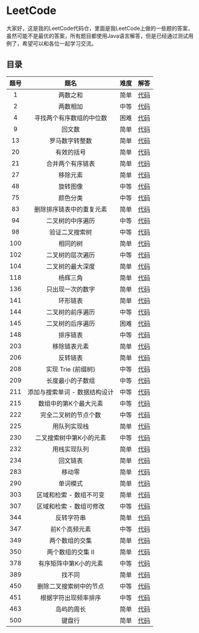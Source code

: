 # LeetCode

大家好，这是我的LeetCode代码仓，里面是我LeetCode上做的一些题的答案，虽然可能不是最优的答案，所有题目都使用Java语言解答，但是已经通过测试用例了，希望可以和各位一起学习交流。

## 目录 
| **题号** | **题名**  | **难度**  | **解答** | 
| :---: | :---: | :---: | :---: |
| 1 | 两数之和 | 简单 | [代码](https://github.com/yuzicheng1994/leetcode/blob/master/TwoSum/TwoSum.java) |
| 2 | 两数相加 | 中等 | [代码](https://github.com/yuzicheng1994/leetcode/blob/master/AddTwoNumbers/AddTwoNumbers.java) |
| 4 | 寻找两个有序数组的中位数 | 困难 | [代码](https://github.com/yuzicheng1994/leetcode/blob/master/MedianOfTwoSortedArrays/MedianOfTwoSortedArrays.java) |
| 9 | 回文数 | 简单 | [代码](https://github.com/yuzicheng1994/leetcode/blob/master/PalindromeNumber/PalindromeNumber.java) |
| 13 | 罗马数字转整数 | 简单 | [代码](https://github.com/yuzicheng1994/leetcode/blob/master/RomanToInteger/RomanToInteger.java) |
| 20 | 有效的括号 | 简单 | [代码](https://github.com/yuzicheng1994/leetcode/blob/master/ValidParentheses/ValidParentheses.java) |
| 21 | 合并两个有序链表 | 简单 | [代码](https://github.com/yuzicheng1994/leetcode/blob/master/MergeTwoSortedLists/MergeTwoSortedLists.java) |
| 27 | 移除元素 | 简单 | [代码](https://github.com/yuzicheng1994/leetcode/blob/master/RemoveElement/RemoveElement.java) |
| 48 | 旋转图像 | 中等 | [代码](https://github.com/yuzicheng1994/leetcode/blob/master/RotateImage/RotateImage.java) |
| 75 | 颜色分类 | 中等 | [代码](https://github.com/yuzicheng1994/leetcode/blob/master/SortColors/SortColors.java) |
| 83 | 删除排序链表中的重复元素 | 简单 | [代码](https://github.com/yuzicheng1994/leetcode/blob/master/RemoveDuplicatesfromSortedList/RemoveDuplicatesfromSortedList.java) |
| 94 | 二叉树的中序遍历 | 中等 | [代码](https://github.com/yuzicheng1994/leetcode/blob/master/BinaryTreeInorderTraversal/BinaryTreeInorderTraversal.java) |
| 98 | 验证二叉搜索树 | 中等 | [代码](https://github.com/yuzicheng1994/leetcode/blob/master/ValidateBinarySearchTree/ValidateBinarySearchTree.java) |
| 100 | 相同的树 | 简单 | [代码](https://github.com/yuzicheng1994/leetcode/blob/master/SameTree/SameTree.java) |
| 102 | 二叉树的层次遍历 | 中等 | [代码](https://github.com/yuzicheng1994/leetcode/blob/master/BinaryTreeLevelOrderTraversal/BinaryTreeLevelOrderTraversal.java) |
| 104 | 二叉树的最大深度 | 简单 | [代码](https://github.com/yuzicheng1994/leetcode/blob/master/MaximumDepthOfBinaryTree/MaximumDepthOfBinaryTree.java) |
| 118 | 杨辉三角 | 简单 | [代码](https://github.com/yuzicheng1994/leetcode/blob/master/PascalTriangle/PascalTriangle.java) |
| 136 |  只出现一次的数字 | 简单 | [代码](https://github.com/yuzicheng1994/leetcode/blob/master/SingleNumber/SingleNumber.java) |
| 141 | 环形链表 | 简单 | [代码](https://github.com/yuzicheng1994/leetcode/blob/master/LinkedListCycle/LinkedListCycle.java) |
| 144 | 二叉树的前序遍历 | 中等 | [代码](https://github.com/yuzicheng1994/leetcode/blob/master/BinaryTreePreorderTraversal/BinaryTreePreorderTraversal.java) |
| 145 | 二叉树的后序遍历 | 困难 | [代码](https://github.com/yuzicheng1994/leetcode/blob/master/BinaryTreePostorderTraversal/BinaryTreePostorderTraversal.java) |
| 148 | 排序链表 | 中等 | [代码](https://github.com/yuzicheng1994/leetcode/blob/master/SortList/SortList.java) |
| 203 | 移除链表元素 | 简单 | [代码](https://github.com/yuzicheng1994/leetcode/blob/master/RemoveLinkedListElements/RemoveLinkedListElements.java) |
| 206 | 反转链表 | 简单 | [代码](https://github.com/yuzicheng1994/leetcode/blob/master/ReverseLinkedList/ReverseLinkedList.java) |
| 208 | 实现 Trie (前缀树) | 中等 | [代码](https://github.com/yuzicheng1994/leetcode/blob/master/Trie/Trie.java) |
| 209 | 长度最小的子数组 | 中等 | [代码](https://github.com/yuzicheng1994/leetcode/blob/master/MinimumSizeSubarraySum/MinimumSizeSubarraySum.java) |
| 211 | 添加与搜索单词 - 数据结构设计 | 中等 | [代码](https://github.com/yuzicheng1994/leetcode/blob/master/WordDictionary/WordDictionary.java) |
| 215 | 数组中的第K个最大元素 | 中等 | [代码](https://github.com/yuzicheng1994/leetcode/blob/master/KthLargestElementInAnArray/KthLargestElementInAnArray.java) |
| 222 | 完全二叉树的节点个数 | 中等 | [代码](https://github.com/yuzicheng1994/leetcode/blob/master/CountCompleteTreeNodes/CountCompleteTreeNodes.java) |
| 225 | 用队列实现栈 | 简单 | [代码](https://github.com/yuzicheng1994/leetcode/blob/master/ImplementStackUsingQueues/ImplementStackUsingQueues.java) |
| 230 | 二叉搜索树中第K小的元素 | 中等 | [代码](https://github.com/yuzicheng1994/leetcode/blob/master/KthSmallestElementInABST/KthSmallestElementInABST.java) |
| 232 | 用栈实现队列 | 简单 | [代码](https://github.com/yuzicheng1994/leetcode/blob/master/ImplementQueueUsingStacks/ImplementQueueUsingStacks.java) |
| 234 | 回文链表 | 简单 | [代码](https://github.com/yuzicheng1994/leetcode/blob/master/PalindromeLinkedList/PalindromeLinkedList.java) |
| 283 | 移动零 | 简单 | [代码](https://github.com/yuzicheng1994/leetcode/blob/master/MoveZeroes/MoveZeroes.java) |
| 290 | 单词模式 | 简单 | [代码](https://github.com/yuzicheng1994/leetcode/blob/master/WordPattern/WordPattern.java) |
| 303 | 区域和检索 - 数组不可变 | 简单 | [代码](https://github.com/yuzicheng1994/leetcode/blob/master/NumArray_303/NumArray.java) |
| 307 | 区域和检索 - 数组可修改 | 中等 | [代码](https://github.com/yuzicheng1994/leetcode/blob/master/NumArray_307/NumArray.java) |
| 344 | 反转字符串 | 简单 | [代码](https://github.com/yuzicheng1994/leetcode/blob/master/ReverseString/ReverseString.java) |
| 347 | 前K个高频元素 | 中等 | [代码](https://github.com/yuzicheng1994/leetcode/blob/master/TopKFrequentElements/TopKFrequentElements.java) |
| 349 | 两个数组的交集 | 简单 | [代码](https://github.com/yuzicheng1994/leetcode/blob/master/IntersectionOfTwoArrays/IntersectionOfTwoArrays.java) |
| 350 | 两个数组的交集 II | 简单 | [代码](https://github.com/yuzicheng1994/leetcode/blob/master/IntersectionOfTwoArraysII/IntersectionOfTwoArraysII.java) |
| 378 | 有序矩阵中第K小的元素 | 中等 | [代码](https://github.com/yuzicheng1994/leetcode/blob/master/KthSmallestElementInASortedMatrix/KthSmallestElementInASortedMatrix.java) |
| 389 | 找不同 | 简单 | [代码](https://github.com/yuzicheng1994/leetcode/blob/master/FindTheDifference/FindTheDifference.java) |
| 450 | 删除二叉搜索树中的节点 | 中等 | [代码](https://github.com/yuzicheng1994/leetcode/blob/master/DeleteNodeInABST/DeleteNodeInABST.java) |
| 451 | 根据字符出现频率排序 | 中等 | [代码](https://github.com/yuzicheng1994/leetcode/blob/master/SortCharactersByFrequency/SortCharactersByFrequency.java) |
| 463 | 岛屿的周长 | 简单 | [代码](https://github.com/yuzicheng1994/leetcode/blob/master/IslandPerimeter/IslandPerimeter.java) |
| 500 | 键盘行 | 简单 | [代码](https://github.com/yuzicheng1994/leetcode/blob/master/KeyboardRow/KeyboardRow.java) |
